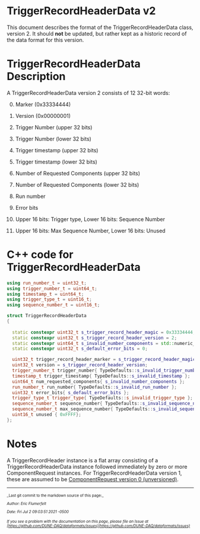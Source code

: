 # TriggerRecordHeaderData v2

This document describes the format of the TriggerRecordHeaderData class, version 2. It should **not** be updated, but rather kept as a historic record of the data format for this version.

# TriggerRecordHeaderData Description

A TriggerRecordHeaderData version 2 consists of 12 32-bit words:



0. Marker (0x33334444)


1. Version (0x00000001)


2. Trigger Number (upper 32 bits)


3. Trigger Number (lower 32 bits)


4. Trigger timestamp (upper 32 bits)


5. Trigger timestamp (lower 32 bits)


6. Number of Requested Components (upper 32 bits)


7. Number of Requested Components (lower 32 bits)


8. Run number


9. Error bits


10. Upper 16 bits: Trigger type, Lower 16 bits: Sequence Number


11. Upper 16 bits: Max Sequence Number, Lower 16 bits: Unused


# C++ code for TriggerRecordHeaderData

```CPP
using run_number_t = uint32_t; 
using trigger_number_t = uint64_t; 
using timestamp_t = uint64_t;
using trigger_type_t = uint16_t; 
using sequence_number_t = uint16_t;

struct TriggerRecordHeaderData
{
  
  static constexpr uint32_t s_trigger_record_header_magic = 0x33334444;
  static constexpr uint32_t s_trigger_record_header_version = 2;
  static constexpr uint64_t s_invalid_number_components = std::numeric_limits<uint64_t>::max();
  static constexpr uint32_t s_default_error_bits = 0;

  uint32_t trigger_record_header_marker = s_trigger_record_header_magic;
  uint32_t version = s_trigger_record_header_version;
  trigger_number_t trigger_number{ TypeDefaults::s_invalid_trigger_number };
  timestamp_t trigger_timestamp{ TypeDefaults::s_invalid_timestamp };
  uint64_t num_requested_components{ s_invalid_number_components };
  run_number_t run_number{ TypeDefaults::s_invalid_run_number };
  uint32_t error_bits{ s_default_error_bits };
  trigger_type_t trigger_type{ TypeDefaults::s_invalid_trigger_type };
  sequence_number_t sequence_number{ TypeDefaults::s_invalid_sequence_number };
  sequence_number_t max_sequence_number{ TypeDefaults::s_invalid_sequence_number };
  uint16_t unused { 0xFFFF};
};
```

# Notes

A TriggerRecordHeader instance is a flat array consisting of a TriggerRecordHeaderData instance followed immediately by zero or more ComponentRequest instances. For TriggerRecordHeaderData version 1, these are assumed to be [ComponentRequest version 0 (unversioned)](ComponentRequestV0.md).


-----

<font size="1">
_Last git commit to the markdown source of this page:_


_Author: Eric Flumerfelt_

_Date: Fri Jul 2 09:03:51 2021 -0500_

_If you see a problem with the documentation on this page, please file an Issue at [https://github.com/DUNE-DAQ/dataformats/issues](https://github.com/DUNE-DAQ/dataformats/issues)_
</font>
